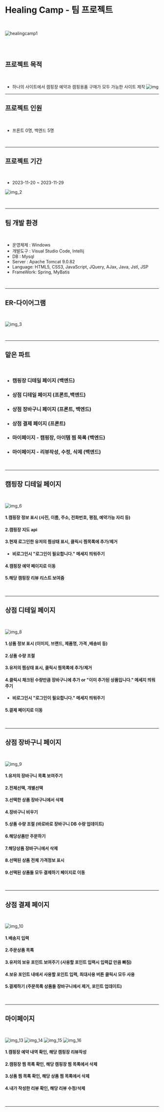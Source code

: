 <h1>Healing Camp - 팀 프로젝트</h1>
<br>

![healingcamp1](https://github.com/0924ljm/Healing-Camp/assets/97243334/6ebe667d-25b6-47e7-890e-4f4e4eb08202)




<br>
<br>

## 프로젝트 목적
<br>

- 하나의 사이트에서 캠핑장 예약과 캠핑용품 구매가 모두 가능한 사이트 제작
  ![img](https://github.com/0924ljm/Healing-Camp/assets/97243334/6a7672a1-f3c6-49fe-8118-e24a4ba212c3)

---

## 프로젝트 인원
<br>

- 프론트 0명, 백엔드 5명

<br>

---

## 프로젝트 기간
<br>

- 2023-11-20 ~ 2023-11-29

![img_2](https://github.com/0924ljm/Healing-Camp/assets/97243334/3d8b76f6-12d1-4712-ac41-f8b80d0ed05e)

<br>

---

## 팀 개발 환경
<br>

- 운영체제 : Windows
- 개발도구 : Visual Studio Code, Intellij
- DB : Mysql
- Server : Apache Tomcat 9.0.82
- Language: HTML5, CSS3, JavaScript, JQuery, AJax, Java, Jstl, JSP
- FrameWork: Spring, MyBatis

<br>

---


## ER-다이어그램
<br>

![img_3](https://github.com/0924ljm/Healing-Camp/assets/97243334/6671067c-87a6-458a-b5af-3e37ffa9f1c5)


<br>

---

## 맡은 파트
<br>

- <h3>캠핑장 디테일 페이지 (백엔드)</h3>
- <h3>상점 디테일 페이지 (프론트,백엔드)</h3>
- <h3>상점 장바구니 페이지 (프론트, 백엔드)</h3>
- <h3>상점 결제 페이지 (프론트)</h3>
- <h3>마이페이지 - 캠핑장, 아이템 찜 목록 (백엔드)</h3>
- <h3>마이페이지 - 리뷰작성, 수정, 삭제 (백엔드)</h3>


<br>

---


## **캠핑장 디테일 페이지**
<br>

![img_6](https://github.com/0924ljm/Healing-Camp/assets/97243334/de3121d0-d7ca-4abc-a0b7-9da2e593655d)
#### 1.캠핑장 정보 표시 (사진, 이름, 주소, 전화번호, 평점, 예약가능 자리 등)
#### 2.캠핑장 지도 api
#### 3.현재 로그인한 유저의 찜상태 표시, 클릭시 찜목록에 추가/제거
- ####   비로그인시 "로그인이 필요합니다." 메세지 띄워주기
#### 4.캠핑장 예약 페이지로 이동
#### 5.해당 캠핑장 리뷰 리스트 보여줌

<br>

---

## **상점 디테일 페이지**
<br>

![img_8](https://github.com/0924ljm/Healing-Camp/assets/97243334/9730d267-1093-4c94-af18-446f67c0c4f7)
#### 1.상품 정보 표시 (이미지, 브랜드, 제품명, 가격 ,배송비 등)
#### 2.상품 수량 조절
#### 3.유저의 찜상태 표시, 클릭시 찜목록에 추가/제거
#### 4.클릭시 채크된 수량만큼 장바구니에 추가 or "이미 추가된 상품입니다." 메세지 띄워주기 
- #### 비로그인시 "로그인이 필요합니다." 메세지 띄워주기
#### 5.결제 페이지로 이동

<br>

---

## **상점 장바구니 페이지**
<br>

![img_9](https://github.com/0924ljm/Healing-Camp/assets/97243334/64a9db4b-efa4-4fb1-abdf-10778f6b01fd)
#### 1.유저의 장바구니 목록 보여주기
#### 2.전체선택, 개별선택
#### 3.선택한 상품 장바구니에서 삭제
#### 4.장바구니 비우기
#### 5.상품 수량 조절 (바로바로 장바구니 DB 수량 업데이트)
#### 6.해당상품만 주문하기
#### 7.해당상품 장바구니에서 삭제
#### 8.선택된 상품 전체 가격정보 표시
#### 9.선택된 상품들 모두 결제하기 페이지로 이동

<br>

---

## **상점 결제 페이지**
<br>

![img_10](https://github.com/0924ljm/Healing-Camp/assets/97243334/f10bf55b-37dd-4c42-a98d-337fec7e7ec0)
#### 1.배송지 입력
#### 2.주문상품 목록
#### 3.유저의 보유 포인트 보여주기 (사용할 포인트 입력시 입력값 만큼 빠짐)
#### 4.보유 포인트 내에서 사용할 포인트 입력, 최대사용 버튼 클릭시 모두 사용
#### 5.결제하기 (주문목록 상품들 장바구니에서 제거, 포인트 업데이트)

<br>

---



## **마이페이지**
<br>

![img_13](https://github.com/0924ljm/Healing-Camp/assets/97243334/7965416f-2dc7-4e10-a1b8-90525f61519c)
![img_14](https://github.com/0924ljm/Healing-Camp/assets/97243334/b78f1662-e737-4732-8b07-5637bb0d00d5)
![img_15](https://github.com/0924ljm/Healing-Camp/assets/97243334/d8f47081-ce7a-4eb3-9bd4-2b615e67bec1)
![img_16](https://github.com/0924ljm/Healing-Camp/assets/97243334/ce855434-f42d-4490-9ac9-d08637475820)
#### 1.캠핑장 예약 내역 확인, 해당 캠핑장 리뷰작성 
#### 2.캠핑장 찜 목록 확인, 해당 캠핑장 찜 목록에서 삭제
#### 3.상품 찜 목록 확인, 해당 상품 찜 목록에서 삭제
#### 4.내가 작성한 리뷰 확인, 해당 리뷰 수정/삭제

<br>

---

